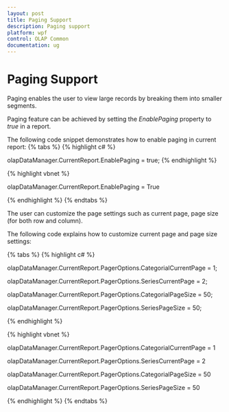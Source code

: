 ```yaml
---
layout: post
title: Paging Support
description: Paging support
platform: wpf
control: OLAP Common
documentation: ug
---
```


# Paging Support

Paging enables the user to view large records by breaking them into smaller segments.

Paging feature can be achieved by setting the _EnablePaging_ property to _true_ in a report.



The following code snippet demonstrates how to enable paging in current report:
{% tabs %}
{% highlight c# %}

olapDataManager.CurrentReport.EnablePaging = true;
{% endhighlight  %}


{% highlight vbnet %}

olapDataManager.CurrentReport.EnablePaging = True

{% endhighlight  %}
{% endtabs %}

The user can customize the page settings such as current page, page size (for both row and column).



The following code explains how to customize current page and page size settings:


{% tabs %}
{% highlight c# %}

olapDataManager.CurrentReport.PagerOptions.CategorialCurrentPage = 1;

olapDataManager.CurrentReport.PagerOptions.SeriesCurrentPage = 2;

olapDataManager.CurrentReport.PagerOptions.CategorialPageSize = 50;

olapDataManager.CurrentReport.PagerOptions.SeriesPageSize = 50;

{% endhighlight  %}

{% highlight vbnet %}

olapDataManager.CurrentReport.PagerOptions.CategorialCurrentPage = 1

olapDataManager.CurrentReport.PagerOptions.SeriesCurrentPage = 2

olapDataManager.CurrentReport.PagerOptions.CategorialPageSize = 50

olapDataManager.CurrentReport.PagerOptions.SeriesPageSize = 50

{% endhighlight  %}
{% endtabs %}
